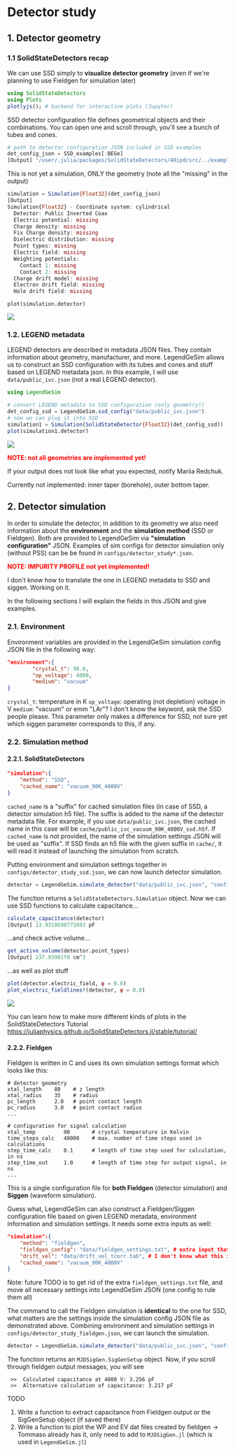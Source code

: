 # Detector study
 
## 1. Detector geometry

### 1.1 SolidStateDetectors recap

We can use SSD simply to **visualize detector geometry** (even if we're planning to use Fieldgen for simulation later)

```julia
using SolidStateDetectors
using Plots
plotlyjs(); # backend for interactive plots (Jupyter)
```

SSD detector configuration file defines geometrical objects and their combinations. You can open one and scroll through, you'll see a bunch of tubes and cones.

```julia
# path to detector configuration JSON included in SSD examples
det_config_json = SSD_examples[:BEGe]
[Output] "/user/.julia/packages/SolidStateDetectors/48ipd/src/../examples/example_detector_config_files/public_SegBEGe_config.json"
```

This is not yet a simulation, ONLY the geometry (note all the "missing" in the output)

```julia
simulation = Simulation{Float32}(det_config_json)
[Output] 
Simulation{Float32} - Coordinate system: cylindrical
  Detector: Public Inverted Coax
  Electric potential: missing
  Charge density: missing
  Fix Charge density: missing
  Dielectric distribution: missing
  Point types: missing
  Electric field: missing
  Weighting potentials: 
    Contact 1: missing
    Contact 2: missing
  Charge drift model: missing
  Electron drift field: missing
  Hole drift field: missing
```

```
plot(simulation.detector)
```

![](plots/ssd_geometry.png)

### 1.2. LEGEND metadata

LEGEND detectors are described in metadata JSON files. They contain information about geometry, manufacturer, and more. LegendGeSim allows us to construct an SSD configuration with its tubes and cones and stuff based on LEGEND metadata json. In this example, I will use `data/public_ivc.json` (not a real LEGEND detector).

```julia
using LegendGeSim
```
```julia
# convert LEGEND metadata to SSD configuration (only geometry!)
det_config_ssd = LegendGeSim.ssd_config("data/public_ivc.json")
# now we can plug it into SSD
simulation1 = Simulation(SolidStateDetector{Float32}(det_config_ssd))
plot(simulation1.detector)
```

![](plots/metadata_geometry.png)

<span style="color:red"> **NOTE: not all geometries are implemented yet!** </span>

If your output does not look like what you expected, notify Mariia Redchuk.

Currently not implemented: inner taper (borehole), outer bottom taper.

## 2. Detector simulation

In order to simulate the detector, in addition to its geometry we also need information about the **environment** and the **simulation method** (SSD or Fieldgen). Both are provided to LegendGeSim via **"simulation configuration"** JSON. Examples of sim configs for detector simulation only (without PSS) can be be found in `configs/detector_study*.json`.


<span style="color:red"> **NOTE: IMPURITY PROFILE not yet implemented!** </span>

I don't know how to translate the one in LEGEND metadata to SSD and siggen. Working on it.

In the following sections I will explain the fields in this JSON and give examples.

### 2.1. Environment

Environment variables are provided in the LegendGeSim simulation config JSON file in the following way: 

```json
"environment":{
		"crystal_t": 90.0, 
		"op_voltage": 4000, 
		"medium": "vacuum"
}
```

`crystal_t`: temperature in K
`op_voltage`: operating (not depletion) voltage in V
`medium`: "vacuum" or emm "LAr"? I don't know the keyword, ask the SSD people please. This parameter only makes a difference for SSD, not sure yet which siggen parameter corresponds to this, if any.

### 2.2. Simulation method

#### 2.2.1. SolidStateDetectors

```json
"simulation":{
	"method": "SSD",
	"cached_name": "vacuum_90K_4000V"
}
```

`cached_name` is a "suffix" for cached simulation files (in case of SSD, a detector simulation h5 file). The suffix is added to the name of the detector metadata file. For example, if you use `data/public_ivc.json`, the cached name in this case will be `cache/public_ivc_vacuum_90K_4000V_ssd.h5f`. If `cached_name` is not provided, the name of the simulation settings JSON will be used as "suffix". If SSD finds an h5 file with the given suffix in `cache/`, it will read it instead of launching the simulation from scratch.

Putting environment and simulation settings together in `configs/detector_study_ssd.json`, we can now launch detector simulation.

```julia
detector = LegendGeSim.simulate_detector("data/public_ivc.json", "configs/detector_study_ssd.json")
```
The function returns a `SolidStateDetectors.Simulation` object. Now we can use SSD functions to calculate capacitance...
```julia
calculate_capacitance(detector)
[Output] 13.9318698772083 pF
```
...and check active volume...
```julia
get_active_volume(detector.point_types)
[Output] 237.93901f0 cm^3
```
...as well as plot stuff
```julia
plot(detector.electric_field, φ = 0.0)
plot_electric_fieldlines!(detector, φ = 0.0)
```

![](plots/metadata_ef.png)

You can learn how to make more different kinds of plots in the SolidStateDetectors Tutorial
https://juliaphysics.github.io/SolidStateDetectors.jl/stable/tutorial/


#### 2.2.2. Fieldgen

Fieldgen is written in C and uses its own simulation settings format which looks like this:

```
# detector geometry
xtal_length    80    # z length
xtal_radius    35    # radius
pc_length      2.0   # point contact length
pc_radius      3.0   # point contact radius
...

# configuration for signal calculation
xtal_temp         90       # crystal temperature in Kelvin
time_steps_calc   40000    # max. number of time steps used in calculations
step_time_calc    0.1      # length of time step used for calculation, in ns
step_time_out     1.0      # length of time step for output signal, in ns
...
```

This is a single configuration file for **both Fieldgen** (detector simulation) and **Siggen** (waveform simulation).

Guess what, LegendGeSim can also construct a Fieldgen/Siggen configuration file based on given LEGEND metadata, environment information and simulation settings. It needs some extra inputs as well:

```json
"simulation":{
    "method": "fieldgen",
    "fieldgen_config": "data/fieldgen_settings.txt", # extra input that is not in metadata or environment
    "drift_vel": "data/drift_vel_tcorr.tab", # I don't know what this is and why it's necessary
    "cached_name": "vacuum_90K_4000V"
}
```

Note: future TODO is to get rid of the extra `fieldgen_settings.txt` file, and move all necessary settings into LegendGeSim JSON (one config to rule them all)

The command to call the Fieldgen simulation is **identical** to the one for SSD, what matters are the settings inside the simulation config JSON file as demonstrated above. Combining environment and simulation settings in `configs/detector_study_fieldgen.json`, we can launch the simulation.

```julia
detector = LegendGeSim.simulate_detector("data/public_ivc.json", "configs/detector_study_fieldgen.json")
```
The function returns an `MJDSigGen.SigGenSetup` object.
Now, if you scroll through fieldgen output messages, you will see

```
 >>  Calculated capacitance at 4000 V: 3.256 pF
 >>  Alternative calculation of capacitance: 3.217 pF
```

TODO
1) Write a function to extract capacitance from Fieldgen output or the SigGenSetup object (if saved there)
2) Write a function to plot the WP and EV dat files created by fieldgen &rarr; Tommaso already has it, only need to add to `MJDSigGen.jl` (which is used in `LegendGeSim.jl`)